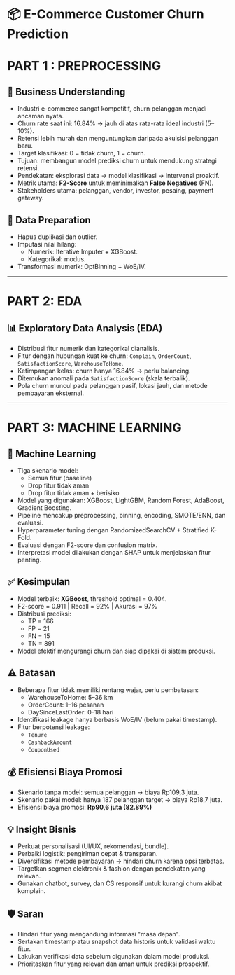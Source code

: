 # 📦 E-Commerce Customer Churn Prediction

# PART 1 : PREPROCESSING
## 🎯 Business Understanding

- Industri e-commerce sangat kompetitif, churn pelanggan menjadi ancaman nyata.
- Churn rate saat ini: 16.84% → jauh di atas rata-rata ideal industri (5–10%).
- Retensi lebih murah dan menguntungkan daripada akuisisi pelanggan baru.
- Target klasifikasi: 0 = tidak churn, 1 = churn.
- Tujuan: membangun model prediksi churn untuk mendukung strategi retensi.
- Pendekatan: eksplorasi data → model klasifikasi → intervensi proaktif.
- Metrik utama: **F2-Score** untuk meminimalkan **False Negatives** (FN).
- Stakeholders utama: pelanggan, vendor, investor, pesaing, payment gateway.

## 🧹 Data Preparation

- Hapus duplikasi dan outlier.
- Imputasi nilai hilang:
  - Numerik: Iterative Imputer + XGBoost.
  - Kategorikal: modus.
- Transformasi numerik: OptBinning + WoE/IV.

---
# PART 2: EDA
## 📊 Exploratory Data Analysis (EDA)

- Distribusi fitur numerik dan kategorikal dianalisis.
- Fitur dengan hubungan kuat ke churn: `Complain`, `OrderCount`, `SatisfactionScore`, `WarehouseToHome`.
- Ketimpangan kelas: churn hanya 16.84% → perlu balancing.
- Ditemukan anomali pada `SatisfactionScore` (skala terbalik).
- Pola churn muncul pada pelanggan pasif, lokasi jauh, dan metode pembayaran eksternal.

---
# PART 3: MACHINE LEARNING
## 🤖 Machine Learning

- Tiga skenario model:
  - Semua fitur (baseline)
  - Drop fitur tidak aman
  - Drop fitur tidak aman + berisiko
- Model yang digunakan: XGBoost, LightGBM, Random Forest, AdaBoost, Gradient Boosting.
- Pipeline mencakup preprocessing, binning, encoding, SMOTE/ENN, dan evaluasi.
- Hyperparameter tuning dengan RandomizedSearchCV + Stratified K-Fold.
- Evaluasi dengan F2-score dan confusion matrix.
- Interpretasi model dilakukan dengan SHAP untuk menjelaskan fitur penting.

## ✅ Kesimpulan

- Model terbaik: **XGBoost**, threshold optimal = 0.404.
- F2-score = 0.911 | Recall = 92% | Akurasi = 97%
- Distribusi prediksi:
  - TP = 166
  - FP = 21
  - FN = 15
  - TN = 891
- Model efektif mengurangi churn dan siap dipakai di sistem produksi.

## ⚠️ Batasan

- Beberapa fitur tidak memiliki rentang wajar, perlu pembatasan:
  - WarehouseToHome: 5–36 km
  - OrderCount: 1–16 pesanan
  - DaySinceLastOrder: 0–18 hari
- Identifikasi leakage hanya berbasis WoE/IV (belum pakai timestamp).
- Fitur berpotensi leakage:
  - `Tenure`
  - `CashbackAmount`
  - `CouponUsed`

## 💰 Efisiensi Biaya Promosi

- Skenario tanpa model: semua pelanggan → biaya Rp109,3 juta.
- Skenario pakai model: hanya 187 pelanggan target → biaya Rp18,7 juta.
- Efisiensi biaya promosi: **Rp90,6 juta (82.89%)**

## 💡 Insight Bisnis

- Perkuat personalisasi (UI/UX, rekomendasi, bundle).
- Perbaiki logistik: pengiriman cepat & transparan.
- Diversifikasi metode pembayaran → hindari churn karena opsi terbatas.
- Targetkan segmen elektronik & fashion dengan pendekatan yang relevan.
- Gunakan chatbot, survey, dan CS responsif untuk kurangi churn akibat komplain.

## 🛡️ Saran

- Hindari fitur yang mengandung informasi "masa depan".
- Sertakan timestamp atau snapshot data historis untuk validasi waktu fitur.
- Lakukan verifikasi data sebelum digunakan dalam model produksi.
- Prioritaskan fitur yang relevan dan aman untuk prediksi prospektif.
